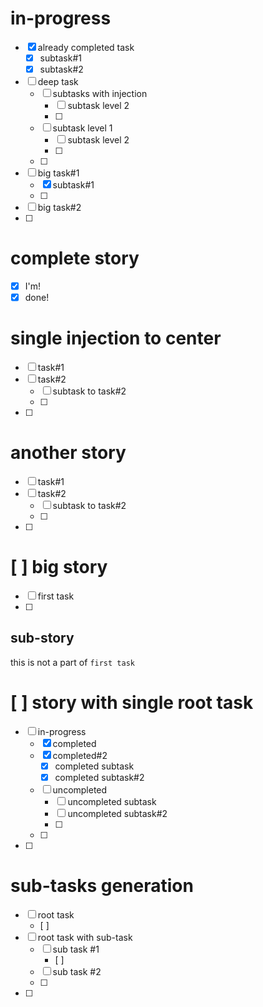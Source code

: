 # in-progress
- [x] already completed task
    - [x] subtask#1
    - [x] subtask#2
- [ ] deep task
    - [ ] subtasks with injection
        - [ ] subtask level 2
        - [ ] 
    - [ ] subtask level 1
        - [ ] subtask level 2
        - [ ] 
    - [ ] 
- [ ] big task#1
    - [x] subtask#1
    - [ ] 
- [ ] big task#2
- [ ] 

# complete story
- [x] I'm!
- [x] done!

# single injection to center
- [ ] task#1
- [ ] task#2
    - [ ] subtask to task#2
    - [ ] 
- [ ] 

# another story
- [ ] task#1
- [ ] task#2
    - [ ] subtask to task#2
    - [ ]
- [ ] 

# [ ] big story
- [ ] first task
- [ ] 

## sub-story
this is not a part of `first task`

# [ ] story with single root task
- [ ] in-progress
    - [x] completed
    - [x] completed#2
        - [x] completed subtask
        - [x] completed subtask#2
    - [ ] uncompleted
        - [ ] uncompleted subtask
        - [ ] uncompleted subtask#2
        - [ ] 
    - [ ] 
- [ ] 

# sub-tasks generation
- [ ] root task
    - [ ]   
- [ ] root task with sub-task
    - [ ] sub task #1
        - [ ] 
    - [ ] sub task #2
    - [ ] 
- [ ] 

